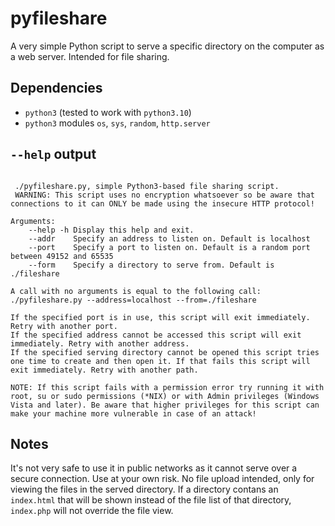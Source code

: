 # pyfileshare
A very simple Python script to serve a specific directory on the computer as a web server. Intended for file sharing. 

## Dependencies
* `python3` (tested to work with `python3.10`)
* `python3` modules `os`, `sys`, `random`, `http.server`

## `--help` output
```

 ./pyfileshare.py, simple Python3-based file sharing script.
 WARNING: This script uses no encryption whatsoever so be aware that connections to it can ONLY be made using the insecure HTTP protocol!

Arguments:
    --help -h Display this help and exit.
    --addr    Specify an address to listen on. Default is localhost
    --port    Specify a port to listen on. Default is a random port between 49152 and 65535
    --form    Specify a directory to serve from. Default is ./fileshare

A call with no arguments is equal to the following call:
./pyfileshare.py --address=localhost --from=./fileshare

If the specified port is in use, this script will exit immediately. Retry with another port.
If the specified address cannot be accessed this script will exit immediately. Retry with another address.
If the specified serving directory cannot be opened this script tries one time to create and then open it. If that fails this script will exit immediately. Retry with another path.

NOTE: If this script fails with a permission error try running it with root, su or sudo permissions (*NIX) or with Admin privileges (Windows Vista and later). Be aware that higher privileges for this script can make your machine more vulnerable in case of an attack!

```
## Notes
It's not very safe to use it in public networks as it cannot serve over a secure connection. Use at your own risk. No file upload intended, only for viewing the files in the served directory. If a directory contans an `index.html` that will be shown instead of the file list of that directory, `index.php` will not override the file view. 
